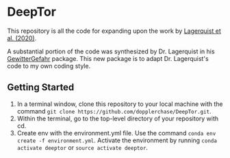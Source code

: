 # DeepTor
This repository is all the code for expanding upon the work by [Lagerquist et al. (2020)](https://journals.ametsoc.org/view/journals/mwre/148/7/mwrD190372.xml).  

A substantial portion of the code was synthesized by Dr. Lagerquist in his [GewitterGefahr](https://github.com/thunderhoser/GewitterGefahr) package. This new package is to adapt Dr. Lagerquist's code to my own coding style. 

## Getting Started
1. In a terminal window, clone this repository to your local machine with the command
`git clone https://github.com/dopplerchase/DeepTor.git`.
2. Within the terminal, go to the top-level directory of your repository with cd.
3. Create env with the environment.yml file.
   Use the command `conda env create -f environment.yml`. Activate the environment by running `conda activate deeptor` or 
   `source activate deeptor`.
